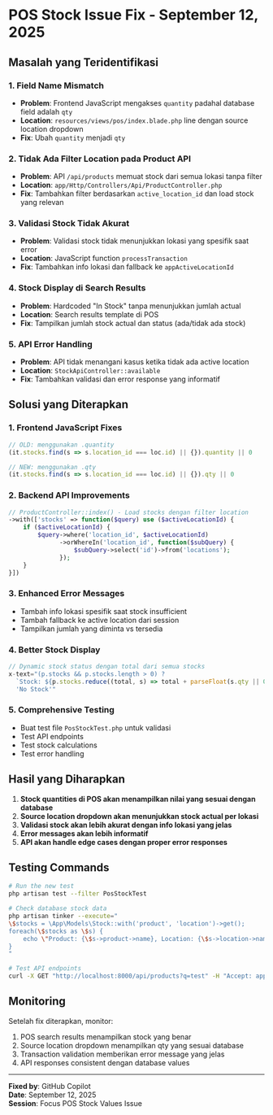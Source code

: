 # POS Stock Issue Fix - September 12, 2025

## Masalah yang Teridentifikasi

### 1. **Field Name Mismatch**
- **Problem**: Frontend JavaScript mengakses `quantity` padahal database field adalah `qty`
- **Location**: `resources/views/pos/index.blade.php` line dengan source location dropdown
- **Fix**: Ubah `quantity` menjadi `qty`

### 2. **Tidak Ada Filter Location pada Product API**
- **Problem**: API `/api/products` memuat stock dari semua lokasi tanpa filter
- **Location**: `app/Http/Controllers/Api/ProductController.php`
- **Fix**: Tambahkan filter berdasarkan `active_location_id` dan load stock yang relevan

### 3. **Validasi Stock Tidak Akurat**
- **Problem**: Validasi stock tidak menunjukkan lokasi yang spesifik saat error
- **Location**: JavaScript function `processTransaction`
- **Fix**: Tambahkan info lokasi dan fallback ke `appActiveLocationId`

### 4. **Stock Display di Search Results**
- **Problem**: Hardcoded "In Stock" tanpa menunjukkan jumlah actual
- **Location**: Search results template di POS
- **Fix**: Tampilkan jumlah stock actual dan status (ada/tidak ada stock)

### 5. **API Error Handling**
- **Problem**: API tidak menangani kasus ketika tidak ada active location
- **Location**: `StockApiController::available`
- **Fix**: Tambahkan validasi dan error response yang informatif

## Solusi yang Diterapkan

### 1. **Frontend JavaScript Fixes**
```javascript
// OLD: menggunakan .quantity
(it.stocks.find(s => s.location_id === loc.id) || {}).quantity || 0

// NEW: menggunakan .qty
(it.stocks.find(s => s.location_id === loc.id) || {}).qty || 0
```

### 2. **Backend API Improvements**
```php
// ProductController::index() - Load stocks dengan filter location
->with(['stocks' => function($query) use ($activeLocationId) {
    if ($activeLocationId) {
        $query->where('location_id', $activeLocationId)
              ->orWhereIn('location_id', function($subQuery) {
                  $subQuery->select('id')->from('locations');
              });
    }
}])
```

### 3. **Enhanced Error Messages**
- Tambah info lokasi spesifik saat stock insufficient
- Tambah fallback ke active location dari session
- Tampilkan jumlah yang diminta vs tersedia

### 4. **Better Stock Display**
```javascript
// Dynamic stock status dengan total dari semua stocks
x-text="(p.stocks && p.stocks.length > 0) ? 
  `Stock: ${p.stocks.reduce((total, s) => total + parseFloat(s.qty || 0), 0)}` : 
  'No Stock'"
```

### 5. **Comprehensive Testing**
- Buat test file `PosStockTest.php` untuk validasi
- Test API endpoints
- Test stock calculations
- Test error handling

## Hasil yang Diharapkan

1. **Stock quantities di POS akan menampilkan nilai yang sesuai dengan database**
2. **Source location dropdown akan menunjukkan stock actual per lokasi**
3. **Validasi stock akan lebih akurat dengan info lokasi yang jelas**
4. **Error messages akan lebih informatif**
5. **API akan handle edge cases dengan proper error responses**

## Testing Commands

```bash
# Run the new test
php artisan test --filter PosStockTest

# Check database stock data
php artisan tinker --execute="
\$stocks = \App\Models\Stock::with('product', 'location')->get();
foreach(\$stocks as \$s) {
    echo \"Product: {\$s->product->name}, Location: {\$s->location->name}, Qty: {\$s->qty}\\n\";
}
"

# Test API endpoints
curl -X GET "http://localhost:8000/api/products?q=test" -H "Accept: application/json"
```

## Monitoring

Setelah fix diterapkan, monitor:
1. POS search results menampilkan stock yang benar
2. Source location dropdown menampilkan qty yang sesuai database
3. Transaction validation memberikan error message yang jelas
4. API responses consistent dengan database values

---
**Fixed by**: GitHub Copilot  
**Date**: September 12, 2025  
**Session**: Focus POS Stock Values Issue